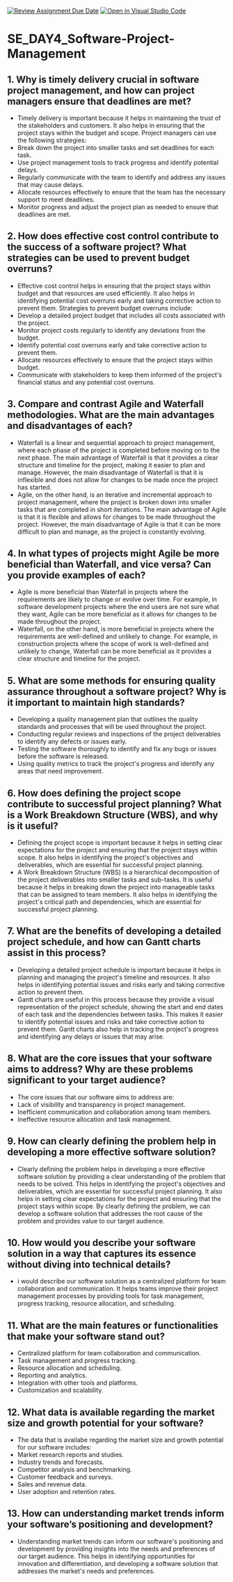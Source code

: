 [![Review Assignment Due Date](https://classroom.github.com/assets/deadline-readme-button-22041afd0340ce965d47ae6ef1cefeee28c7c493a6346c4f15d667ab976d596c.svg)](https://classroom.github.com/a/9pw6JKcu)
[![Open in Visual Studio Code](https://classroom.github.com/assets/open-in-vscode-2e0aaae1b6195c2367325f4f02e2d04e9abb55f0b24a779b69b11b9e10269abc.svg)](https://classroom.github.com/online_ide?assignment_repo_id=18434777&assignment_repo_type=AssignmentRepo)
# SE_DAY4_Software-Project-Management
## 1. Why is timely delivery crucial in software project management, and how can project managers ensure that deadlines are met?
- Timely delivery is important because it helps in maintaining the trust of the stakeholders and customers. It also helps in ensuring that the project stays within the budget and scope. 
Project managers can use the following strategies:
- Break down the project into smaller tasks and set deadlines for each task.
- Use project management tools to track progress and identify potential delays.
- Regularly communicate with the team to identify and address any issues that may cause delays.
- Allocate resources effectively to ensure that the team has the necessary support to meet deadlines.
- Monitor progress and adjust the project plan as needed to ensure that deadlines are met.

## 2. How does effective cost control contribute to the success of a software project? What strategies can be used to prevent budget overruns?
- Effective cost control helps in ensuring that the project stays within budget and that resources are used efficiently. It also helps in identifying potential cost overruns early and taking corrective action to prevent them.
Strategies to prevent budget overruns include:
- Develop a detailed project budget that includes all costs associated with the project.
- Monitor project costs regularly to identify any deviations from the budget.
- Identify potential cost overruns early and take corrective action to prevent them.
- Allocate resources effectively to ensure that the project stays within budget.
- Communicate with stakeholders to keep them informed of the project's financial status and any potential cost overruns.

## 3. Compare and contrast Agile and Waterfall methodologies. What are the main advantages and disadvantages of each?
- Waterfall is a linear and sequential approach to project management, where each phase of the project is completed before moving on to the next phase. The main advantage of Waterfall is that it provides a clear structure and timeline for the project, making it easier to plan and manage. However, the main disadvantage of Waterfall is that it is inflexible and does not allow for changes to be made once the project has started.
- Agile, on the other hand, is an iterative and incremental approach to project management, where the project is broken down into smaller tasks that are completed in short iterations. The main advantage of Agile is that it is flexible and allows for changes to be made throughout the project. However, the main disadvantage of Agile is that it can be more difficult to plan and manage, as the project is constantly evolving.

## 4. In what types of projects might Agile be more beneficial than Waterfall, and vice versa? Can you provide examples of each?
- Agile is more beneficial than Waterfall in projects where the requirements are likely to change or evolve over time. For example, in software development projects where the end users are not sure what they want, Agile can be more beneficial as it allows for changes to be made throughout the project.
- Waterfall, on the other hand, is more beneficial in projects where the requirements are well-defined and unlikely to change. For example, in construction projects where the scope of work is well-defined and unlikely to change, Waterfall can be more beneficial as it provides a clear structure and timeline for the project.

## 5. What are some methods for ensuring quality assurance throughout a software project? Why is it important to maintain high standards?
- Developing a quality management plan that outlines the quality standards and processes that will be used throughout the project.
- Conducting regular reviews and inspections of the project deliverables to identify any defects or issues early.
- Testing the software thoroughly to identify and fix any bugs or issues before the software is released.
- Using quality metrics to track the project's progress and identify any areas that need improvement.

## 6. How does defining the project scope contribute to successful project planning? What is a Work Breakdown Structure (WBS), and why is it useful?
- Defining the project scope is important because it helps in setting clear expectations for the project and ensuring that the project stays within scope. It also helps in identifying the project's objectives and deliverables, which are essential for successful project planning.
- A Work Breakdown Structure (WBS) is a hierarchical decomposition of the project deliverables into smaller tasks and sub-tasks. It is useful because it helps in breaking down the project into manageable tasks that can be assigned to team members. It also helps in identifying the project's critical path and dependencies, which are essential for successful project planning.

## 7. What are the benefits of developing a detailed project schedule, and how can Gantt charts assist in this process?
- Developing a detailed project schedule is important because it helps in planning and managing the project's timeline and resources. It also helps in identifying potential issues and risks early and taking corrective action to prevent them.
- Gantt charts are useful in this process because they provide a visual representation of the project schedule, showing the start and end dates of each task and the dependencies between tasks. This makes it easier to identify potential issues and risks and take corrective action to prevent them. Gantt charts also help in tracking the project's progress and identifying any delays or issues that may arise.

## 8. What are the core issues that your software aims to address? Why are these problems significant to your target audience?
- The core issues that our software aims to address are:
- Lack of visibility and transparency in project management.
- Inefficient communication and collaboration among team members.
- Ineffective resource allocation and task management.

## 9. How can clearly defining the problem help in developing a more effective software solution?
- Clearly defining the problem helps in developing a more effective software solution by providing a clear understanding of the problem that needs to be solved. This helps in identifying the project's objectives and deliverables, which are essential for successful project planning. It also helps in setting clear expectations for the project and ensuring that the project stays within scope. By clearly defining the problem, we can develop a software solution that addresses the root cause of the problem and provides value to our target audience.

## 10. How would you describe your software solution in a way that captures its essence without diving into technical details?
- i would describe our software solution as a centralized platform for team collaboration and communication. It helps teams improve their project management processes by providing tools for task management, progress tracking, resource allocation, and scheduling. 

## 11. What are the main features or functionalities that make your software stand out?
- Centralized platform for team collaboration and communication.
- Task management and progress tracking.
- Resource allocation and scheduling.
- Reporting and analytics.
- Integration with other tools and platforms.
- Customization and scalability.

## 12. What data is available regarding the market size and growth potential for your software?
- The data that is availabe regarding the market size and growth potential for our software includes:
- Market research reports and studies.
- Industry trends and forecasts.
- Competitor analysis and benchmarking.
- Customer feedback and surveys.
- Sales and revenue data.
- User adoption and retention rates.

## 13. How can understanding market trends inform your software’s positioning and development?
- Understanding market trends can inform our software's positioning and development by providing insights into the needs and preferences of our target audience. This helps in identifying opportunities for innovation and differentiation, and developing a software solution that addresses the market's needs and preferences. 